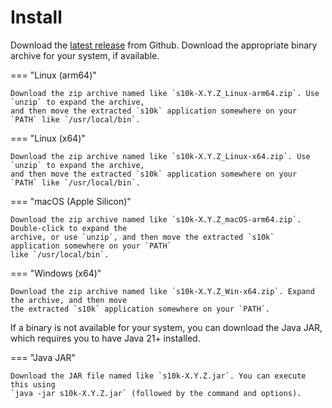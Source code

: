 # Install

Download the [latest release](https://github.com/SolarNetwork/sn-cli/releases) from Github. Download
the appropriate binary archive for your system, if available.

=== "Linux (arm64)"

	Download the zip archive named like `s10k-X.Y.Z_Linux-arm64.zip`. Use `unzip` to expand the archive,
	and then move the extracted `s10k` application somewhere on your `PATH` like `/usr/local/bin`.

=== "Linux (x64)"

	Download the zip archive named like `s10k-X.Y.Z_Linux-x64.zip`. Use `unzip` to expand the archive,
	and then move the extracted `s10k` application somewhere on your `PATH` like `/usr/local/bin`.

=== "macOS (Apple Silicon)"

	Download the zip archive named like `s10k-X.Y.Z_macOS-arm64.zip`. Double-click to expand the
	archive, or use `unzip`, and then move the extracted `s10k` application somewhere on your `PATH`
	like `/usr/local/bin`.

=== "Windows (x64)"

	Download the zip archive named like `s10k-X.Y.Z_Win-x64.zip`. Expand the archive, and then move
	the extracted `s10k` application somewhere on your `PATH`.

If a binary is not available for your system, you can download the Java JAR, which requires you
to have Java 21+ installed.

=== "Java JAR"

	Download the JAR file named like `s10k-X.Y.Z.jar`. You can execute this using
	`java -jar s10k-X.Y.Z.jar` (followed by the command and options).

